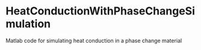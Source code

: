 # HeatConductionWithPhaseChangeSimulation
Matlab code for simulating heat conduction in a phase change material
